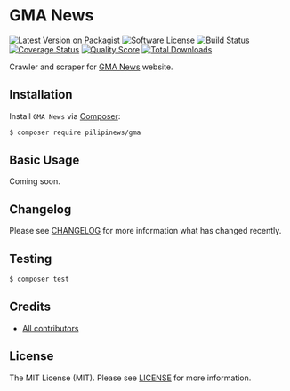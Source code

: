 # GMA News

[![Latest Version on Packagist][ico-version]][link-packagist]
[![Software License][ico-license]][link-license]
[![Build Status][ico-travis]][link-travis]
[![Coverage Status][ico-scrutinizer]][link-scrutinizer]
[![Quality Score][ico-code-quality]][link-code-quality]
[![Total Downloads][ico-downloads]][link-downloads]

Crawler and scraper for [GMA News](http://www.gmanetwork.com/news/) website.

## Installation

Install `GMA News` via [Composer](https://getcomposer.org/):

``` bash
$ composer require pilipinews/gma
```

## Basic Usage

Coming soon.

## Changelog

Please see [CHANGELOG][link-changelog] for more information what has changed recently.

## Testing

``` bash
$ composer test
```

## Credits

- [All contributors][link-contributors]

## License

The MIT License (MIT). Please see [LICENSE][link-license] for more information.

[ico-code-quality]: https://img.shields.io/scrutinizer/g/pilipinews/gma.svg?style=flat-square
[ico-downloads]: https://img.shields.io/packagist/dt/pilipinews/gma.svg?style=flat-square
[ico-license]: https://img.shields.io/badge/license-MIT-brightgreen.svg?style=flat-square
[ico-scrutinizer]: https://img.shields.io/scrutinizer/coverage/g/pilipinews/gma.svg?style=flat-square
[ico-travis]: https://img.shields.io/travis/pilipinews/gma/master.svg?style=flat-square
[ico-version]: https://img.shields.io/packagist/v/pilipinews/gma.svg?style=flat-square

[link-changelog]: https://github.com/pilipinews/gma/blob/master/CHANGELOG.md
[link-code-quality]: https://scrutinizer-ci.com/g/pilipinews/gma
[link-contributors]: https://github.com/pilipinews/gma/contributors
[link-downloads]: https://packagist.org/packages/pilipinews/gma
[link-license]: https://github.com/pilipinews/gma/blob/master/LICENSE.md
[link-packagist]: https://packagist.org/packages/pilipinews/gma
[link-scrutinizer]: https://scrutinizer-ci.com/g/pilipinews/gma/code-structure
[link-travis]: https://travis-ci.org/pilipinews/gma